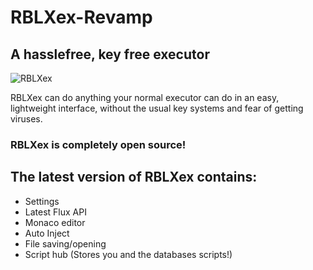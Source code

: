 # RBLXex-Revamp
## A hasslefree, key free executor

![RBLXex](https://github.com/Ossyence/RBLXex-Revamp/assets/110287364/a374e0fe-ccf7-49fc-8ed9-fd95d1f0317b)

RBLXex can do anything your normal executor can do in an easy, lightweight interface, without the usual key systems and fear of getting viruses.
### RBLXex is completely open source!

## The latest version of RBLXex contains:
- Settings
- Latest Flux API
- Monaco editor
- Auto Inject
- File saving/opening
- Script hub (Stores you and the databases scripts!)
